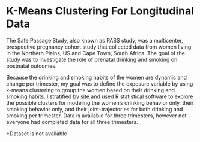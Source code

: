 # K-Means Clustering For Longitudinal Data

The Safe Passage Study, also known as PASS study, was a multicenter, prospective pregnancy cohort study that collected data from women living in the Northern Plains, US and Cape Town, South Africa. The goal of the study was to investigate the role of prenatal drinking and smoking on postnatal outcomes. 

Because the drinking and smoking habits of the women are dynamic and change per trimester, my goal was to define the exposure variable by using k-means clustering to group the women based on their drinking and smoking habits. I stratified by site and used R statistical software to explore the possible clusters for modeling the women’s drinking behavior only, their smoking behavior only, and their joint-trajectories for both drinking and smoking per trimester. Data is available for three trimesters, however not everyone had completed data for all three trimesters.

*Dataset is not available
